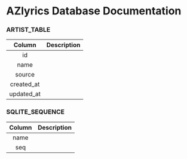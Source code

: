 # AZlyrics Database Documentation
### ARTIST_TABLE
|Column|Description|
| :-: | :-: |
| id | |
| name | |
| source | |
| created_at | |
| updated_at | |
### SQLITE_SEQUENCE
|Column|Description|
| :-: | :-: |
| name | |
| seq | |
